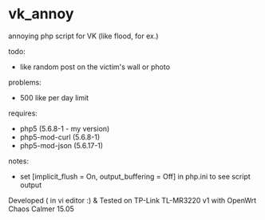 # vk_annoy
annoying php script for VK (like flood, for ex.)

todo:
- like random post on the victim's wall or photo

problems:
- 500 like per day limit

requires:
- php5 (5.6.8-1 - my version)
- php5-mod-curl (5.6.8-1)
- php5-mod-json (5.6.17-1)

notes:
- set [implicit_flush = On, output_buffering = Off] in php.ini to see script output

Developed ( in vi editor :) & Tested on TP-Link TL-MR3220 v1 with OpenWrt Chaos Calmer 15.05 
